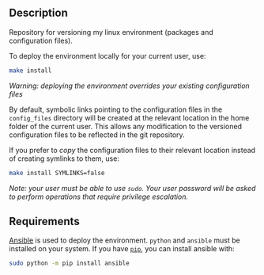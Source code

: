 ## Description
Repository for versioning my linux environment (packages and configuration files).

To deploy the environment locally for your current user, use:
```bash
make install
```
*Warning: deploying the environment overrides your existing configuration files*

By default, symbolic links pointing to the configuration files in the `config_files` directory will be created at the relevant location
in the home folder of the current user. This allows any modification to the versioned configuration files to be reflected
in the git repository.

If you prefer to _copy_ the configuration files to their relevant location instead of creating symlinks to them, use:
```bash
make install SYMLINKS=false
```

*Note: your user must be able to use `sudo`.
Your user password will be asked to perform operations that require privilege escalation.*

## Requirements
[Ansible](https://docs.ansible.com/ansible/latest/index.html) is used to deploy the environment. `python` and `ansible` must be installed on your system.
If you have [`pip`](https://pip.pypa.io/en/stable/), you can install ansible with:
```bash
sudo python -m pip install ansible
```
